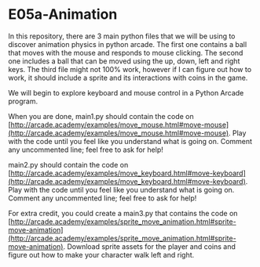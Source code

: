 # E05a-Animation

In this repository, there are 3 main python files that we will be using to discover animation physics in python arcade. The first one contains a ball that moves with the mouse and responds to mouse clicking. The second one includes a ball that can be moved using the up, down, left and right keys. The third file might not 100% work, however if I can figure out how to work, it should include a sprite and its interactions with coins in the game.

We will begin to explore keyboard and mouse control in a Python Arcade program.

When you are done, main1.py should contain the code on [http://arcade.academy/examples/move_mouse.html#move-mouse](http://arcade.academy/examples/move_mouse.html#move-mouse). Play with the code until you feel like you understand what is going on. Comment any uncommented line; feel free to ask for help!

main2.py should contain the code on [http://arcade.academy/examples/move_keyboard.html#move-keyboard](http://arcade.academy/examples/move_keyboard.html#move-keyboard). Play with the code until you feel like you understand what is going on. Comment any uncommented line; feel free to ask for help!

For extra credit, you could create a main3.py that contains the code on [http://arcade.academy/examples/sprite_move_animation.html#sprite-move-animation](http://arcade.academy/examples/sprite_move_animation.html#sprite-move-animation). Download sprite assets for the player and coins and figure out how to make your character walk left and right.
